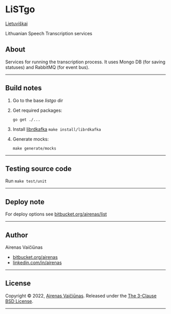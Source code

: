 # LiSTgo

[Lietuviškai](README.lt.md)

Lithuanian Speech Transcription services

## About

Services for running the transcription process. It uses Mongo DB (for saving statuses) and RabbitMQ (for event bus).

---

## Build notes

1. Go to the base *listgo* dir

1. Get required packages:

    `go get ./...`

1. Install [librdkafka](https://github.com/confluentinc/confluent-kafka-go)
    `make install/librdkafka`

1. Generate mocks:

    `make generate/mocks`

---

## Testing source code

Run `make test/unit`

---

## Deploy note

For deploy options see [bitbucket.org/airenas/list](https://bitbucket.org/airenas/list)

---

## Author

Airenas Vaičiūnas

- [bitbucket.org/airenas](https://bitbucket.org/airenas)
- [linkedin.com/in/airenas](https://www.linkedin.com/in/airenas/)

---

## License

Copyright © 2022, [Airenas Vaičiūnas](https://bitbucket.org/airenas).
Released under the [The 3-Clause BSD License](LICENSE).

---
